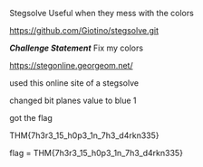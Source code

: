 Stegsolve
Useful when they mess with the colors

https://github.com/Giotino/stegsolve.git

***Challenge Statement***
Fix my colors 

>>>>>>>>>>>>>>>>>>>>>>>>>>>
https://stegonline.georgeom.net/

used this online site of a stegsolve

changed bit planes value to blue 1

got the flag

THM{7h3r3_15_h0p3_1n_7h3_d4rkn335}


>>>>>>>>>>>>>>>>>>>>>>>>>>

flag = THM{7h3r3_15_h0p3_1n_7h3_d4rkn335}
